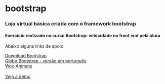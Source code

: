 # bootstrap

<h3>Loja virtual básica criada com o framework bootstrap</h3>
<h4>Exercício realizado no curso Bootstrap: velocidade no front end pela alura</h4>
<p>Abaixo alguns links de apoio:</p>
<a href="http://getbootstrap.com/getting-started/" target="_blank">Download Bootstrap</a><br>
<a href="http://globocom.github.io/bootstrap/" target="_blank">Globo Bootstrap - versão em português</a><br>
<a href="http://daneden.github.io/animate.css/" target="_blank">Woo Animate</a>
<br><br>
<a href="http://robsonvinicius.github.io/Bootstrap_loja-virtual/" target="_blank">Veja a demo</a>

